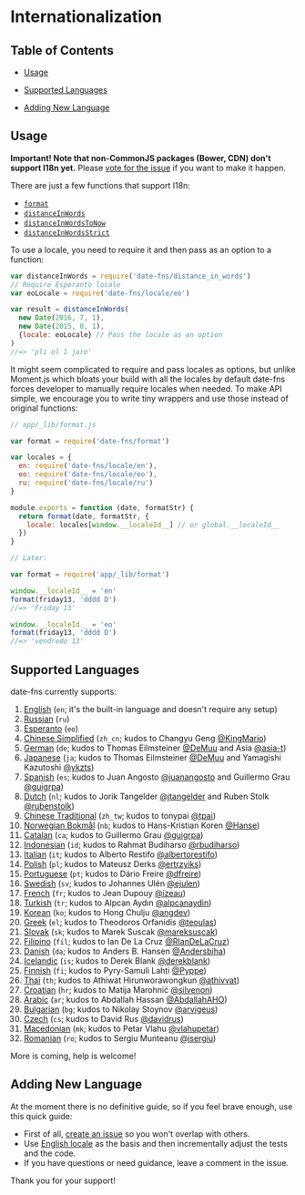 # Internationalization

## Table of Contents

- [Usage](#usage)

- [Supported Languages](#supported-languages)

- [Adding New Language](#adding-new-language)

## Usage

**Important! Note that non-CommonJS packages (Bower, CDN)
don't support I18n yet.** Please [vote for the issue](https://github.com/date-fns/date-fns/issues/232)
if you want to make it happen.

There are just a few functions that support I18n:

- [`format`](https://date-fns.org/docs/format)
- [`distanceInWords`](https://date-fns.org/docs/distanceInWords)
- [`distanceInWordsToNow`](https://date-fns.org/docs/distanceInWordsToNow)
- [`distanceInWordsStrict`](https://date-fns.org/docs/distanceInWordsStrict)

To use a locale, you need to require it and then pass
as an option to a function:

```js
var distanceInWords = require('date-fns/distance_in_words')
// Require Esperanto locale
var eoLocale = require('date-fns/locale/eo')

var result = distanceInWords(
  new Date(2016, 7, 1),
  new Date(2015, 0, 1),
  {locale: eoLocale} // Pass the locale as an option
)
//=> 'pli ol 1 jaro'
```

It might seem complicated to require and pass locales as options,
but unlike Moment.js which bloats your build with all the locales
by default date-fns forces developer to manually require locales when needed.
To make API simple, we encourage you to write tiny wrappers and use those
instead of original functions:

```js
// app/_lib/format.js

var format = require('date-fns/format')

var locales = {
  en: require('date-fns/locale/en'),
  eo: require('date-fns/locale/eo'),
  ru: require('date-fns/locale/ru')
}

module.exports = function (date, formatStr) {
  return format(date, formatStr, {
    locale: locales[window.__localeId__] // or global.__localeId__
  })
}

// Later:

var format = require('app/_lib/format')

window.__localeId__ = 'en'
format(friday13, 'dddd D')
//=> 'Friday 13'

window.__localeId__ = 'eo'
format(friday13, 'dddd D')
//=> 'vendredo 13'
```

## Supported Languages

date-fns currently supports:

1. [English](https://github.com/date-fns/date-fns/tree/master/src/locale/en)
  (`en`; it's the built-in language and doesn't require any setup)
2. [Russian](https://github.com/date-fns/date-fns/tree/master/src/locale/ru) (`ru`)
3. [Esperanto](https://github.com/date-fns/date-fns/tree/master/src/locale/eo) (`eo`)
4. [Chinese Simplified](https://github.com/date-fns/date-fns/tree/master/src/locale/zh_cn)
  (`zh_cn`; kudos to Changyu Geng [@KingMario](https://github.com/KingMario))
5. [German](https://github.com/date-fns/date-fns/tree/master/src/locale/de)
  (`de`; kudos to Thomas Eilmsteiner [@DeMuu](https://github.com/DeMuu)
  and Asia [@asia-t](https://github.com/asia-t))
6. [Japanese](https://github.com/date-fns/date-fns/tree/master/src/locale/ja)
  (`ja`; kudos to Thomas Eilmsteiner [@DeMuu](https://github.com/DeMuu)
  and Yamagishi Kazutoshi [@ykzts](https://github.com/ykzts))
7. [Spanish](https://github.com/date-fns/date-fns/tree/master/src/locale/es)
  (`es`; kudos to Juan Angosto [@juanangosto](https://github.com/juanangosto)
  and Guillermo Grau [@guigrpa](https://github.com/guigrpa))
8. [Dutch](https://github.com/date-fns/date-fns/tree/master/src/locale/nl)
  (`nl`; kudos to Jorik Tangelder [@jtangelder](https://github.com/jtangelder)
  and Ruben Stolk [@rubenstolk](https://github.com/rubenstolk))
9. [Chinese Traditional](https://github.com/date-fns/date-fns/tree/master/src/locale/zh_tw)
  (`zh_tw`; kudos to tonypai [@tpai](https://github.com/tpai))
10. [Norwegian Bokmål](https://github.com/date-fns/date-fns/tree/master/src/locale/nb)
  (`nb`; kudos to Hans-Kristian Koren [@Hanse](https://github.com/Hanse))
11. [Catalan](https://github.com/date-fns/date-fns/tree/master/src/locale/ca)
  (`ca`; kudos to Guillermo Grau [@guigrpa](https://github.com/guigrpa))
12. [Indonesian](https://github.com/date-fns/date-fns/tree/master/src/locale/id)
  (`id`; kudos to Rahmat Budiharso [@rbudiharso](https://github.com/rbudiharso))
13. [Italian](https://github.com/date-fns/date-fns/tree/master/src/locale/it)
  (`it`; kudos to Alberto Restifo [@albertorestifo](https://github.com/albertorestifo))
14. [Polish](https://github.com/date-fns/date-fns/tree/master/src/locale/pl)
  (`pl`; kudos to Mateusz Derks [@ertrzyiks](https://github.com/ertrzyiks))
15. [Portuguese](https://github.com/date-fns/date-fns/tree/master/src/locale/pt)
  (`pt`; kudos to Dário Freire [@dfreire](https://github.com/dfreire))
16. [Swedish](https://github.com/date-fns/date-fns/tree/master/src/locale/sv)
  (`sv`; kudos to Johannes Ulén [@ejulen](https://github.com/ejulen))
17. [French](https://github.com/date-fns/date-fns/tree/master/src/locale/fr)
  (`fr`; kudos to Jean Dupouy [@izeau](https://github.com/izeau))
18. [Turkish](https://github.com/date-fns/date-fns/tree/master/src/locale/tr)
  (`tr`; kudos to Alpcan Aydın [@alpcanaydin](https://github.com/alpcanaydin))
19. [Korean](https://github.com/date-fns/date-fns/tree/master/src/locale/ko)
  (`ko`; kudos to Hong Chulju [@angdev](https://github.com/angdev))
20. [Greek](https://github.com/date-fns/date-fns/tree/master/src/locale/el)
  (`el`; kudos to Theodoros Orfanidis [@teoulas](https://github.com/teoulas))
21. [Slovak](https://github.com/date-fns/date-fns/tree/master/src/locale/sk)
  (`sk`; kudos to Marek Suscak [@mareksuscak](https://github.com/mareksuscak))
22. [Filipino](https://github.com/date-fns/date-fns/tree/master/src/locale/fil)
  (`fil`; kudos to Ian De La Cruz [@RIanDeLaCruz](https://github.com/RIanDeLaCruz))
23. [Danish](https://github.com/date-fns/date-fns/tree/master/src/locale/da)
  (`da`; kudos to Anders B. Hansen [@Andersbiha](https://github.com/Andersbiha))
24. [Icelandic](https://github.com/date-fns/date-fns/tree/master/src/locale/is)
  (`is`; kudos to Derek Blank [@derekblank](https://github.com/derekblank))
25. [Finnish](https://github.com/date-fns/date-fns/tree/master/src/locale/fi)
  (`fi`; kudos to Pyry-Samuli Lahti [@Pyppe](https://github.com/Pyppe))
26. [Thai](https://github.com/date-fns/date-fns/tree/master/src/locale/th)
  (`th`; kudos to Athiwat Hirunworawongkun [@athivvat](https://github.com/athivvat))
27. [Croatian](https://github.com/date-fns/date-fns/tree/master/src/locale/hr)
  (`hr`; kudos to Matija Marohnić [@silvenon](https://github.com/silvenon))
28. [Arabic](https://github.com/date-fns/date-fns/tree/master/src/locale/ar)
  (`ar`; kudos to Abdallah Hassan [@AbdallahAHO](https://github.com/AbdallahAHO))
29. [Bulgarian](https://github.com/date-fns/date-fns/tree/master/src/locale/bg)
  (`bg`; kudos to Nikolay Stoynov [@arvigeus](https://github.com/arvigeus))
30. [Czech](https://github.com/date-fns/date-fns/tree/master/src/locale/cs)
  (`cs`; kudos to David Rus [@davidrus](https://github.com/davidrus))
31. [Macedonian](https://github.com/date-fns/date-fns/tree/master/src/locale/mk)
  (`mk`; kudos to Petar Vlahu [@vlahupetar](https://github.com/vlahupetar))
32. [Romanian](https://github.com/date-fns/date-fns/tree/master/src/locale/ro)
  (`ro`; kudos to Sergiu Munteanu [@jsergiu](https://github.com/jsergiu))

More is coming, help is welcome!

## Adding New Language

At the moment there is no definitive guide, so if you feel brave enough,
use this quick guide:

- First of all, [create an issue](https://github.com/date-fns/date-fns/issues/new?title=XXX%20language%20support&labels[]=I18n)
  so you won't overlap with others.
- Use [English locale](https://github.com/date-fns/date-fns/tree/master/src/locale/en)
  as the basis and then incrementally adjust the tests and the code.
- If you have questions or need guidance, leave a comment in the issue.

Thank you for your support!
